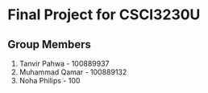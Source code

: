 # Final Project for CSCI3230U

## Group Members
1. Tanvir Pahwa - 100889937
2. Muhammad Qamar - 100889132
3. Noha Philips - 100
